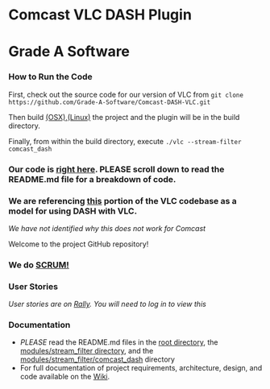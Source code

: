 Comcast VLC DASH Plugin
===============
Grade A Software
================

### How to Run the Code

First, check out the source code for our version of VLC from `git clone https://github.com/Grade-A-Software/Comcast-DASH-VLC.git`

Then build [(OSX)](https://github.com/Grade-A-Software/Comcast-DASH-VLC/wiki/Build-Instructions-%28OSX%29),[(Linux)](https://github.com/Grade-A-Software/Comcast-DASH-VLC/wiki/Build-Instructions-%28Linux%29) the project and the plugin will be in the build directory.

Finally, from within the build directory, execute `./vlc --stream-filter comcast_dash`

### Our code is [right here](https://github.com/Grade-A-Software/Comcast-DASH-VLC/tree/master/modules/stream_filter). PLEASE scroll down to read the README.md file for a breakdown of code.

### We are referencing [this](https://github.com/Grade-A-Software/vlc/tree/master/modules/stream_filter/dash) portion of the VLC codebase as a model for using DASH with VLC.

_We have not identified why this does not work for Comcast_

Welcome to the project GitHub repository!

### We do [SCRUM!](https://github.com/Grade-A-Software/Comcast-DASH-VLC/wiki/Scrum-Process)


### User Stories

*User stories are on [Rally](https://rally1.rallydev.com).* 
_You will need to log in to view this_

### Documentation

* _PLEASE_ read the README.md files in the [root directory](https://github.com/Grade-A-Software/Comcast-DASH-VLC/tree/master/README.md), the [modules/stream_filter directory](https://github.com/Grade-A-Software/Comcast-DASH-VLC/tree/master/modules/stream_filter/README.md), and the [modules/stream_filter/comcast_dash](https://github.com/Grade-A-Software/Comcast-DASH-VLC/tree/master/modules/stream_filter/comcast_dash/README.md) directory
* For full documentation of project requirements, architecture, design, and code available on the [Wiki](https://github.com/Grade-A-Software/Comcast-DASH-VLC/wiki).
